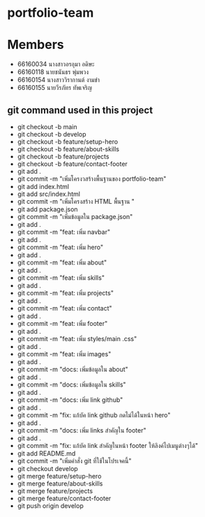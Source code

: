 # portfolio-team
# Members
- 66160034 นางสาวอรอุมา อดิษะ
- 66160118 นายชนันธร พุ่มพวง
- 66160154 นางสาววิรากานต์ งามขำ
- 66160155 นายวีรภัทร ทัพเจริญ
## git command used in this project
- git checkout -b main
- git checkout -b develop
- git checkout -b feature/setup-hero
- git checkout -b feature/about-skills
- git checkout -b feature/projects
- git checkout -b feature/contact-footer
- git add .
- git commit -m "เพิ่มโครงวสร้างพื้นฐานของ portfolio-team"
- git add index.html
- git add src/index.html
- git commit -m "เพิ่มโครงสร้าง HTML พื้นฐาน "
- git add package.json
- git commit -m "เพิ่มข้อมูลใน package.json"
- git add .
- git commit -m "feat: เพิ่ม navbar" 
- git add .
- git commit -m "feat: เพิ่ม hero" 
- git add .
- git commit -m "feat: เพิ่ม about"
- git add .
- git commit -m "feat: เพิ่ม skills"
- git add .
- git commit -m "feat: เพิ่ม projects"
- git add .
- git commit -m "feat: เพิ่ม contact"
- git add .
- git commit -m "feat: เพิ่ม footer"
- git add .
- git commit -m "feat: เพิ่ม styles/main .css"
- git add .
- git commit -m "feat: เพิ่ม images" 
- git add .
- git commit -m "docs: เพิ่มข้อมูลใน about"
- git add .
- git commit -m "docs: เพิ่มข้อมูลใน skills"
- git add .
- git commit -m "docs: เพิ่ม link github" 
- git add .
- git commit -m "fix: แก้บัค link github กดไม่ได้ในหน้า hero"
- git add .
- git commit -m "docs: เพิ่ม links สำคัญใน footer"
- git add .
- git commit -m "fix: แก้บัค link สำคัญในหน้า footer ให้ลิงค์ไปเมนูต่างๆได้"
- git add README.md
- git commit -m "เพิ่มคำสั่ง git ที่ใช้ในโปรเจคนี้"
- git checkout develop
- git merge feature/setup-hero
- git merge feature/about-skills
- git merge feature/projects
- git merge feature/contact-footer
- git push origin develop